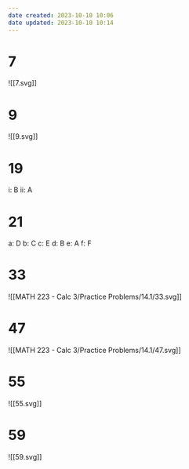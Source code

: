 ```yaml
---
date created: 2023-10-10 10:06
date updated: 2023-10-10 10:14
---
```


# 7

![[7.svg]]

# 9

![[9.svg]]

# 19

i: B
ii: A

# 21

a: D
b: C
c: E
d: B
e: A
f: F

# 33

![[MATH 223 - Calc 3/Practice Problems/14.1/33.svg]]

# 47

![[MATH 223 - Calc 3/Practice Problems/14.1/47.svg]]

# 55

![[55.svg]]

# 59

![[59.svg]]
